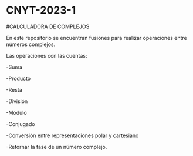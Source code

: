 # CNYT-2023-1
#CALCULADORA DE COMPLEJOS 

En este repositorio se encuentran fusiones para realizar operaciones entre números complejos. 

Las operaciones con las cuentas:

-Suma

-Producto

-Resta

-División

-Módulo

-Conjugado

-Conversión entre representaciones polar y cartesiano

-Retornar la fase de un número complejo.



